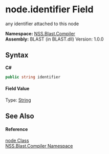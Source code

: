 # node.identifier Field
 

any identifier attached to this node

**Namespace:**&nbsp;<a href="N_NSS_Blast_Compiler">NSS.Blast.Compiler</a><br />**Assembly:**&nbsp;BLAST (in BLAST.dll) Version: 1.0.0

## Syntax

**C#**<br />
``` C#
public string identifier
```


#### Field Value
Type: <a href="https://docs.microsoft.com/dotnet/api/system.string" target="_blank" rel="noopener noreferrer">String</a>

## See Also


#### Reference
<a href="T_NSS_Blast_Compiler_node">node Class</a><br /><a href="N_NSS_Blast_Compiler">NSS.Blast.Compiler Namespace</a><br />